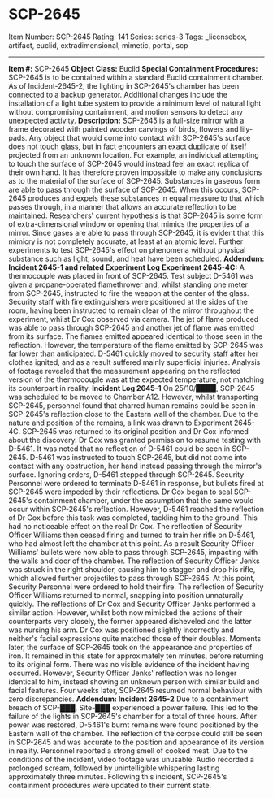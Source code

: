 # SCP-2645
Item Number: SCP-2645
Rating: 141
Series: series-3
Tags: _licensebox, artifact, euclid, extradimensional, mimetic, portal, scp

---

**Item #:** SCP-2645
**Object Class:** Euclid
**Special Containment Procedures:** SCP-2645 is to be contained within a standard Euclid containment chamber. As of Incident-2645-2, the lighting in SCP-2645's chamber has been connected to a backup generator. Additional changes include the installation of a light tube system to provide a minimum level of natural light without compromising containment, and motion sensors to detect any unexpected activity.
**Description:** SCP-2645 is a full-size mirror with a frame decorated with painted wooden carvings of birds, flowers and lily-pads. Any object that would come into contact with SCP-2645's surface does not touch glass, but in fact encounters an exact duplicate of itself projected from an unknown location. For example, an individual attempting to touch the surface of SCP-2645 would instead feel an exact replica of their own hand. It has therefore proven impossible to make any conclusions as to the material of the surface of SCP-2645.
Substances in gaseous form are able to pass through the surface of SCP-2645. When this occurs, SCP-2645 produces and expels these substances in equal measure to that which passes through, in a manner that allows an accurate reflection to be maintained.
Researchers' current hypothesis is that SCP-2645 is some form of extra-dimensional window or opening that mimics the properties of a mirror. Since gases are able to pass through SCP-2645, it is evident that this mimicry is not completely accurate, at least at an atomic level. Further experiments to test SCP-2645's effect on phenomena without physical substance such as light, sound, and heat have been scheduled.
**Addendum: Incident 2645-1 and related Experiment Log**
**Experiment 2645-4C:**
A thermocouple was placed in front of SCP-2645. Test subject D-5461 was given a propane-operated flamethrower and, whilst standing one meter from SCP-2645, instructed to fire the weapon at the center of the glass. Security staff with fire extinguishers were positioned at the sides of the room, having been instructed to remain clear of the mirror throughout the experiment, whilst Dr Cox observed via camera.
The jet of flame produced was able to pass through SCP-2645 and another jet of flame was emitted from its surface. The flames emitted appeared identical to those seen in the reflection. However, the temperature of the flame emitted by SCP-2645 was far lower than anticipated. D-5461 quickly moved to security staff after her clothes ignited, and as a result suffered mainly superficial injuries.
Analysis of footage revealed that the measurement appearing on the reflected version of the thermocouple was at the expected temperature, not matching its counterpart in reality.
**Incident Log 2645-1**
On 25/10/████, SCP-2645 was scheduled to be moved to Chamber A12. However, whilst transporting SCP-2645, personnel found that charred human remains could be seen in SCP-2645's reflection close to the Eastern wall of the chamber. Due to the nature and position of the remains, a link was drawn to Experiment 2645-4C.
SCP-2645 was returned to its original position and Dr Cox informed about the discovery. Dr Cox was granted permission to resume testing with D-5461. It was noted that no reflection of D-5461 could be seen in SCP-2645.
D-5461 was instructed to touch SCP-2645, but did not come into contact with any obstruction, her hand instead passing through the mirror's surface. Ignoring orders, D-5461 stepped through SCP-2645. Security Personnel were ordered to terminate D-5461 in response, but bullets fired at SCP-2645 were impeded by their reflections.
Dr Cox began to seal SCP-2645's containment chamber, under the assumption that the same would occur within SCP-2645's reflection. However, D-5461 reached the reflection of Dr Cox before this task was completed, tackling him to the ground. This had no noticeable effect on the real Dr Cox.
The reflection of Security Officer Williams then ceased firing and turned to train her rifle on D-5461, who had almost left the chamber at this point. As a result Security Officer Williams' bullets were now able to pass through SCP-2645, impacting with the walls and door of the chamber. The reflection of Security Officer Jenks was struck in the right shoulder, causing him to stagger and drop his rifle, which allowed further projectiles to pass through SCP-2645. At this point, Security Personnel were ordered to hold their fire.
The reflection of Security Officer Williams returned to normal, snapping into position unnaturally quickly. The reflections of Dr Cox and Security Officer Jenks performed a similar action. However, whilst both now mimicked the actions of their counterparts very closely, the former appeared disheveled and the latter was nursing his arm. Dr Cox was positioned slightly incorrectly and neither's facial expressions quite matched those of their doubles.
Moments later, the surface of SCP-2645 took on the appearance and properties of iron. It remained in this state for approximately ten minutes, before returning to its original form. There was no visible evidence of the incident having occurred. However, Security Officer Jenks' reflection was no longer identical to him, instead showing an unknown person with similar build and facial features.
Four weeks later, SCP-2645 resumed normal behaviour with zero discrepancies.
**Addendum: Incident 2645-2**
Due to a containment breach of SCP-███, Site-███ experienced a power failure. This led to the failure of the lights in SCP-2645's chamber for a total of three hours. After power was restored, D-5461's burnt remains were found positioned by the Eastern wall of the chamber. The reflection of the corpse could still be seen in SCP-2645 and was accurate to the position and appearance of its version in reality. Personnel reported a strong smell of cooked meat.
Due to the conditions of the incident, video footage was unusable. Audio recorded a prolonged scream, followed by unintelligible whispering lasting approximately three minutes.
Following this incident, SCP-2645's containment procedures were updated to their current state.